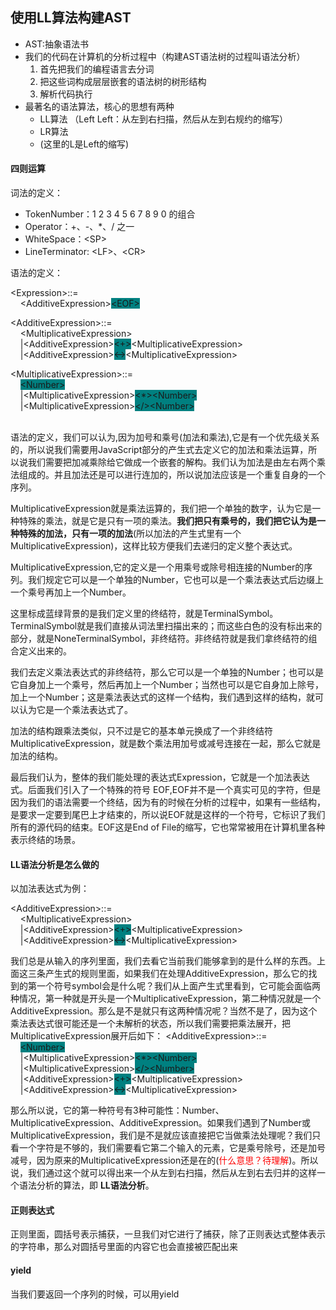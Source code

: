 ## 使用LL算法构建AST
- AST:抽象语法书
- 我们的代码在计算机的分析过程中（构建AST语法树的过程叫语法分析）
   1. 首先把我们的编程语言去分词
   2. 把这些词构成层层嵌套的语法树的树形结构
   3. 解析代码执行
- 最著名的语法算法，核心的思想有两种
   - LL算法 （Left Left：从左到右扫描，然后从左到右规约的缩写）
   - LR算法 
   - (这里的L是Left的缩写)  

#### 四则运算
词法的定义：
- TokenNumber：1 2 3 4 5 6 7 8 9 0 的组合
- Operator：+、-、*、/ 之一
- WhiteSpace：\<SP\>
- LineTerminator: \<LF\>、\<CR\>

语法的定义：

\<Expression\>::=<br>
 &nbsp;&nbsp;&nbsp;&nbsp;\<AdditiveExpression\><span style="background-color:Teal;">\<EOF\></span>

 \<AdditiveExpression\>::=<br>
 &nbsp;&nbsp;&nbsp;&nbsp;\<MultiplicativeExpression\><br>
 &nbsp;&nbsp;&nbsp;&nbsp;|\<AdditiveExpression\><span style="background-color:Teal;">\<+\></span>\<MultiplicativeExpression\><br>
 &nbsp;&nbsp;&nbsp;&nbsp;|\<AdditiveExpression\><span style="background-color:Teal;">\<-\></span>\<MultiplicativeExpression\><br>
 
 \<MultiplicativeExpression\>::=<br>
&nbsp;&nbsp;&nbsp;&nbsp;<span style="background-color:Teal;">\<Number\></span><br>
 &nbsp;&nbsp;&nbsp;&nbsp;|\<MultiplicativeExpression\><span style="background-color:Teal;">\<*\>\<Number\></span><br>
 &nbsp;&nbsp;&nbsp;&nbsp;|\<MultiplicativeExpression\><span style="background-color:Teal;">\</\>\<Number\></span><br>
</br>

语法的定义，我们可以认为,因为加号和乘号(加法和乘法),它是有一个优先级关系的，所以说我们需要用JavaScript部分的产生式去定义它的加法和乘法运算，所以说我们需要把加减乘除给它做成一个嵌套的解构。我们认为加法是由左右两个乘法组成的。并且加法还是可以进行连加的，所以说加法应该是一个重复自身的一个序列。

MultiplicativeExpression就是乘法运算的，我们把一个单独的数字，认为它是一种特殊的乘法，就是它是只有一项的乘法。**我们把只有乘号的，我们把它认为是一种特殊的加法，只有一项的加法**(所以加法的产生式里有一个MultiplicativeExpression)，这样比较方便我们去递归的定义整个表达式。

MultiplicativeExpression,它的定义是一个用乘号或除号相连接的Number的序列。我们规定它可以是一个单独的Number，它也可以是一个乘法表达式后边缀上一个乘号再加上一个Number。

这里标成蓝绿背景的是我们定义里的终结符，就是TerminalSymbol。TerminalSymbol就是我们直接从词法里扫描出来的；而这些白色的没有标出来的部分，就是NoneTerminalSymbol，非终结符。非终结符就是我们拿终结符的组合定义出来的。

我们去定义乘法表达式的非终结符，那么它可以是一个单独的Number；也可以是它自身加上一个乘号，然后再加上一个Number；当然也可以是它自身加上除号，加上一个Number；这是乘法表达式的这样一个结构，我们遇到这样的结构，就可以认为它是一个乘法表达式了。

加法的结构跟乘法类似，只不过是它的基本单元换成了一个非终结符MultiplicativeExpression，就是数个乘法用加号或减号连接在一起，那么它就是加法的结构。

最后我们认为，整体的我们能处理的表达式Expression，它就是一个加法表达式。后面我们引入了一个特殊的符号 EOF,EOF并不是一个真实可见的字符，但是因为我们的语法需要一个终结，因为有的时候在分析的过程中，如果有一些结构，是要求一定要到尾巴上才结束的，所以说EOF就是这样的一个符号，它标识了我们所有的源代码的结束。EOF这是End of File的缩写，它也常常被用在计算机里各种表示终结的场景。

#### LL语法分析是怎么做的
以加法表达式为例：

 \<AdditiveExpression\>::=<br>
 &nbsp;&nbsp;&nbsp;&nbsp;\<MultiplicativeExpression\><br>
 &nbsp;&nbsp;&nbsp;&nbsp;|\<AdditiveExpression\><span style="background-color:Teal;">\<+\></span>\<MultiplicativeExpression\><br>
 &nbsp;&nbsp;&nbsp;&nbsp;|\<AdditiveExpression\><span style="background-color:Teal;">\<-\></span>\<MultiplicativeExpression\><br>
 
 我们总是从输入的序列里面，我们去看它当前我们能够拿到的是什么样的东西。上面这三条产生式的规则里面，如果我们在处理AdditiveExpression，那么它的找到的第一个符号symbol会是什么呢？我们从上面产生式里看到，它可能会面临两种情况，第一种就是开头是一个MultiplicativeExpression，第二种情况就是一个AdditiveExpression。那么是不是就只有这两种情况呢？当然不是了，因为这个乘法表达式很可能还是一个未解析的状态，所以我们需要把乘法展开，把MultiplicativeExpression展开后如下：
  \<AdditiveExpression\>::=<br>
&nbsp;&nbsp;&nbsp;&nbsp;<span style="background-color:Teal;">\<Number\></span><br>
 &nbsp;&nbsp;&nbsp;&nbsp;|\<MultiplicativeExpression\><span style="background-color:Teal;">\<*\>\<Number\></span><br>
 &nbsp;&nbsp;&nbsp;&nbsp;|\<MultiplicativeExpression\><span style="background-color:Teal;">\</\>\<Number\></span><br>
 &nbsp;&nbsp;&nbsp;&nbsp;|\<AdditiveExpression\><span style="background-color:Teal;">\<+\></span>\<MultiplicativeExpression\><br>
 &nbsp;&nbsp;&nbsp;&nbsp;|\<AdditiveExpression\><span style="background-color:Teal;">\<-\></span>\<MultiplicativeExpression\><br>

 那么所以说，它的第一种符号有3种可能性：Number、MultiplicativeExpression、AdditiveExpression。如果我们遇到了Number或MultiplicativeExpression，我们是不是就应该直接把它当做乘法处理呢？我们只看一个字符是不够的，我们需要看它第二个输入的元素，它是乘号除号，还是加号减号，因为原来的MultiplicativeExpression还是在的(<span style="color:red">什么意思？待理解</span>)。所以说，我们通过这个就可以得出来一个从左到右扫描，然后从左到右去归并的这样一个语法分析的算法，即 **LL语法分析**。


#### 正则表达式
正则里面，圆括号表示捕获，一旦我们对它进行了捕获，除了正则表达式整体表示的字符串，那么对圆括号里面的内容它也会直接被匹配出来

#### yield
当我们要返回一个序列的时候，可以用yield
